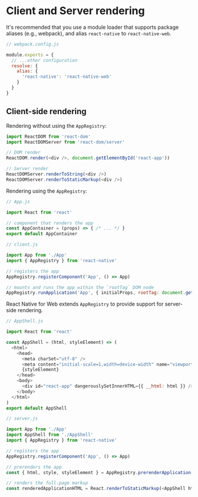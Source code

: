 # Client and Server rendering

It's recommended that you use a module loader that supports package aliases
(e.g., webpack), and alias `react-native` to `react-native-web`.

```js
// webpack.config.js

module.exports = {
  // ...other configuration
  resolve: {
    alias: {
      'react-native': 'react-native-web'
    }
  }
}
```

## Client-side rendering

Rendering without using the `AppRegistry`:

```js
import ReactDOM from 'react-dom'
import ReactDOMServer from 'react-dom/server'

// DOM render
ReactDOM.render(<div />, document.getElementById('react-app'))

// Server render
ReactDOMServer.renderToString(<div />)
ReactDOMServer.renderToStaticMarkup(<div />)
```

Rendering using the `AppRegistry`:

```js
// App.js

import React from 'react'

// component that renders the app
const AppContainer = (props) => { /* ... */ }
export default AppContainer
```

```js
// client.js

import App from './App'
import { AppRegistry } from 'react-native'

// registers the app
AppRegistry.registerComponent('App', () => App)

// mounts and runs the app within the `rootTag` DOM node
AppRegistry.runApplication('App', { initialProps, rootTag: document.getElementById('react-app') })
```

React Native for Web extends `AppRegistry` to provide support for server-side
rendering.

```js
// AppShell.js

import React from 'react'

const AppShell = (html, styleElement) => (
  <html>
    <head>
      <meta charSet="utf-8" />
      <meta content="initial-scale=1,width=device-width" name="viewport" />
      {styleElement}
    </head>
    <body>
      <div id="react-app" dangerouslySetInnerHTML={{ __html: html }} />
    </body>
  </html>
)
export default AppShell
```

```js
// server.js

import App from './App'
import AppShell from './AppShell'
import { AppRegistry } from 'react-native'

// registers the app
AppRegistry.registerComponent('App', () => App)

// prerenders the app
const { html, style, styleElement } = AppRegistry.prerenderApplication('App', { initialProps })

// renders the full-page markup
const renderedApplicationHTML = React.renderToStaticMarkup(<AppShell html={html} styleElement={styleElement} />)
```

